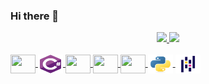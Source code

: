 ### Hi there 👋

<div align="center">
  <a href="https://github.com/DeadlyMouse90">
  <img height="180em" src="https://github-readme-stats.vercel.app/api?username=deadlymouse90&show_icons=true&theme=onedark&include_all_commits=true&count_private=true"/>
  <img height="180em" src="https://github-readme-stats.vercel.app/api/top-langs/?username=deadlymouse90&layout=compact&langs_count=8&theme=onedark"/>
</div>
 
<div style="display: inline_block"><br>
  <img align='center' height='30' width='40' src="https://cdn.jsdelivr.net/gh/devicons/devicon/icons/angularjs/angularjs-original.svg" />
  <img align="center" height="30" width="40" src="https://raw.githubusercontent.com/devicons/devicon/master/icons/csharp/csharp-original.svg">
  <img align='center' height='30' width='40' src="https://cdn.jsdelivr.net/gh/devicons/devicon/icons/numpy/numpy-original.svg" />
  <img align='center' height='30' width='40' src="https://cdn.jsdelivr.net/gh/devicons/devicon/icons/jupyter/jupyter-original-wordmark.svg" />
  <img align='center' height='30' width='40' src="https://cdn.jsdelivr.net/gh/devicons/devicon/icons/tensorflow/tensorflow-original.svg" />
  <img align="center" alt="Rafa-Python" height="30" width="40" src="https://raw.githubusercontent.com/devicons/devicon/master/icons/python/python-original.svg">
  <img align="center" alt="Rafa-Js" height="30" width="40" src="https://raw.githubusercontent.com/devicons/devicon/master/icons/pandas/pandas-original.svg">
  
</div>
  
<!--
**DeadlyMouse90/DeadlyMouse90** is a ✨ _special_ ✨ repository because its `README.md` (this file) appears on your GitHub profile.

Here are some ideas to get you started:

- 🔭 I’m currently working on ...
- 🌱 I’m currently learning ...
- 👯 I’m looking to collaborate on ...
- 🤔 I’m looking for help with ...
- 💬 Ask me about ...
- 📫 How to reach me: ...
- 😄 Pronouns: ...
- ⚡ Fun fact: ...
https://github.com/anuraghazra/github-readme-stats
-->
